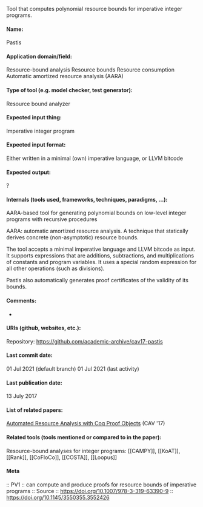 Tool that computes polynomial resource bounds for imperative integer programs.

#### Name:
Pastis

#### Application domain/field:
Resource-bound analysis
Resource bounds
Resource consumption
Automatic amortized resource analysis (AARA)

#### Type of tool (e.g. model checker, test generator):
Resource bound analyzer

#### Expected input thing:
Imperative integer program

#### Expected input format:
Either written in a minimal (own) imperative language, or LLVM bitcode

#### Expected output:
?

#### Internals (tools used, frameworks, techniques, paradigms, ...):
AARA-based tool for generating polynomial bounds on low-level integer programs with recursive procedures

AARA: automatic amortized resource analysis. A technique that statically derives concrete (non-asymptotic) resource bounds.

The tool accepts a minimal imperative language and LLVM bitcode as input. It supports expressions that are additions, subtractions, and multiplications of constants and program variables. It uses a special random expression for all other operations (such as divisions).

Pastis also automatically generates proof certificates of the validity of its bounds.

#### Comments:
-

#### URIs (github, websites, etc.):
Repository: https://github.com/academic-archive/cav17-pastis

#### Last commit date:
01 Jul 2021 (default branch)
01 Jul 2021 (last activity)

#### Last publication date:
13 July 2017

#### List of related papers:
[Automated Resource Analysis with Coq Proof Objects](https://doi.org/10.1007/978-3-319-63390-9_4) (CAV '17)

#### Related tools (tools mentioned or compared to in the paper):
Resource-bound analyses for integer programs: [[CAMPY]], [[KoAT]], [[Rank]], [[CoFloCo]], [[COSTA]], [[Loopus]]

#### Meta
:: PV1 :: can compute and produce proofs for resource bounds of imperative programs
:: Source :: https://doi.org/10.1007/978-3-319-63390-9 :: https://doi.org/10.1145/3550355.3552426
